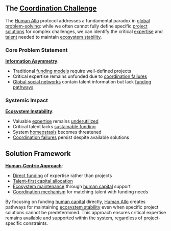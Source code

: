## The [Coordination Challenge](docs/concepts/coordination-challenge.md)

The [Human Allo](docs/concepts/human-allo.md) protocol addresses a fundamental paradox in [global problem-solving](docs/concepts/global-problem-solving.md): while we often cannot fully define specific [project solutions](docs/solutions/project-solutions.md) for complex challenges, we can identify the critical [expertise](docs/attributes/expertise.md) and [talent](docs/actors/talent.md) needed to maintain [ecosystem stability](docs/concepts/ecosystem-stability.md).

### Core Problem Statement

**[Information Asymmetry](docs/concepts/information-asymmetry.md)**:
- Traditional [funding models](docs/models/funding-models.md) require well-defined projects
- Critical expertise remains unfunded due to [coordination failures](docs/challenges/coordination-failures.md)
- [Global social networks](docs/networks/global-social.md) contain talent information but lack [funding pathways](docs/mechanisms/funding-pathways.md)

### Systemic Impact

**[Ecosystem Instability](docs/challenges/ecosystem-instability.md)**:
- Valuable [expertise](docs/attributes/expertise.md) remains [underutilized](docs/challenges/underutilization.md)
- Critical talent lacks [sustainable funding](docs/mechanisms/sustainable-funding.md)
- System [homeostasis](docs/concepts/homeostasis.md) becomes threatened
- [Coordination failures](docs/challenges/coordination-failures.md) persist despite available solutions

## Solution Framework

**[Human-Centric Approach](docs/approaches/human-centric.md)**:
- [Direct funding](docs/mechanisms/direct-funding.md) of expertise rather than projects
- [Talent-first capital allocation](docs/mechanisms/talent-first-allocation.md)
- [Ecosystem maintenance](docs/maintenance/ecosystem.md) through [human capital](docs/concepts/human-capital.md) support
- [Coordination mechanism](docs/mechanisms/coordination.md) for matching talent with funding needs

By focusing on funding [human capital](docs/concepts/human-capital.md) directly, [Human Allo](docs/concepts/human-allo.md) creates pathways for maintaining [ecosystem stability](docs/concepts/ecosystem-stability.md) even when specific project solutions cannot be predetermined. This approach ensures critical expertise remains available and supported within the system, regardless of project-specific constraints.

